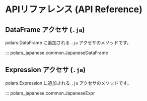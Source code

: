# APIリファレンス (API Reference)

## DataFrame アクセサ (`.ja`)

polars.DataFrame に追加される `.ja` アクセサのメソッドです。

::: polars_japanese.common.JapaneseDataFrame

## Expression アクセサ (`.ja`)

polars.Expression に追加される `.ja` アクセサのメソッドです。

::: polars_japanese.common.JapaneseExpr
